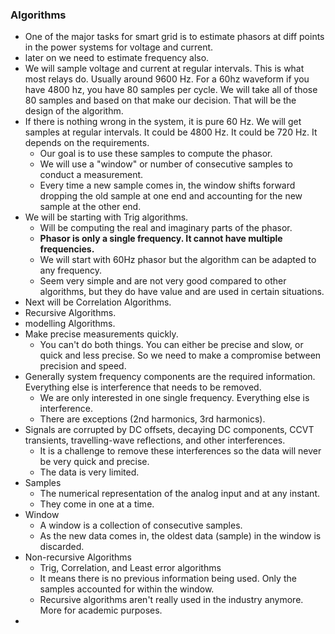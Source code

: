 ### Algorithms
- One of the major tasks for smart grid is to estimate phasors at diff points in the power systems for voltage and current.
- later on we need to estimate frequency also.
- We will sample voltage and current at regular intervals. This is what most relays do. Usually around 9600 Hz. For a 60hz waveform if you have 4800 hz, you have 80 samples per cycle. We will take all of those 80 samples and based on that make our decision. That will be the design of the algorithm.
- If there is nothing wrong in the system, it is pure 60 Hz. We will get samples at regular intervals. It could be 4800 Hz. It could be 720 Hz. It depends on the requirements.
	- Our goal is to use these samples to compute the phasor.
	- We will use a "window" or number of consecutive samples to conduct a measurement.
	- Every time a new sample comes in, the window shifts forward dropping the old sample at one end and accounting for the new sample at the other end.
- We will be starting with Trig algorithms.
	- Will be computing the real and imaginary parts of the phasor. 
	- **Phasor is only a single frequency. It cannot have multiple frequencies.**
	- We will start with 60Hz phasor but the algorithm can be adapted to any frequency.
	- Seem very simple and are not very good compared to other algorithms, but they do have value and are used in certain situations.
- Next will be Correlation Algorithms.
- Recursive Algorithms.
- modelling Algorithms.
- Make precise measurements quickly.
	- You can't do both things. You can either be precise and slow, or quick and less precise. So we need to make a compromise between precision and speed.
- Generally system frequency components are the required information. Everything else is interference that needs to be removed. 
	- We are only interested in one single frequency. Everything else is interference. 
	- There are exceptions (2nd harmonics, 3rd harmonics).
- Signals are corrupted by DC offsets, decaying DC components, CCVT transients, travelling-wave reflections, and other interferences.
	- It is a challenge to remove these interferences so the data will never be very quick and precise.
	- The data is very limited.
- Samples
	- The numerical representation of the analog input and at any instant. 
	- They come in one at a time.
- Window
	- A window is a collection of consecutive samples.
	- As the new data comes in, the oldest data (sample) in the window is discarded.
- Non-recursive Algorithms
	- Trig, Correlation, and Least error algorithms
	- It means there is no previous information being used. Only the samples accounted for within the window.
	- Recursive algorithms aren't really used in the industry anymore. More for academic purposes.
- 